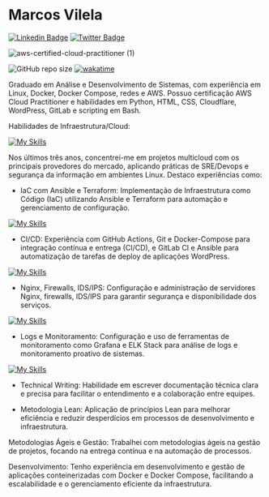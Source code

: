 <h1> Marcos Vilela </h1>

[![Linkedin Badge](https://img.shields.io/badge/-LinkedIn-blue?style=flat-square&logo=Linkedin&logoColor=white&link=https://www.linkedin.com/in/fagnerpsantos/)](https://www.linkedin.com/in/marcosvile)
[![Twitter Badge](https://img.shields.io/badge/-Twitter-1ca0f1?style=flat-square&labelColor=1ca0f1&logo=twitter&logoColor=white&link=https://twitter.com/fagnerpsantos)](https://twitter.com/marcosvilel_a)

![aws-certified-cloud-practitioner (1)](https://user-images.githubusercontent.com/87045821/199131103-ddbc2675-80d0-4608-9542-946e668e9279.png)

![GitHub repo size](https://img.shields.io/github/repo-size/marcosvile/lista-de-compras) [![wakatime](https://wakatime.com/badge/user/2c68ed23-765c-40e6-88d9-3b49ab1bdf82/project/e006cc4c-3fc9-4722-a70c-f26d245794e4.svg)](https://wakatime.com/badge/user/2c68ed23-765c-40e6-88d9-3b49ab1bdf82/project/e006cc4c-3fc9-4722-a70c-f26d245794e4)

Graduado em Análise e Desenvolvimento de Sistemas, com experiência em Linux, Docker, Docker Compose, redes e AWS. Possuo certificação AWS Cloud Practitioner e habilidades em Python, HTML, CSS, Cloudflare, WordPress, GitLab e scripting em Bash.

Habilidades de Infraestrutura/Cloud:

[![My Skills](https://skillicons.dev/icons?i=aws,gcp,wordpress,azure,linux,bash,mysql,docker)](https://skillicons.dev)

Nos últimos três anos, concentrei-me em projetos multicloud com os principais provedores do mercado, aplicando práticas de SRE/Devops e segurança da informação em ambientes Linux. Destaco experiências como:

- IaC com Ansible e Terraform: Implementação de Infraestrutura como Código (IaC) utilizando Ansible e Terraform para automação e gerenciamento de configuração.

[![My Skills](https://skillicons.dev/icons?i=terraform,anisble)](https://skillicons.dev)

- CI/CD:  Experiência com GitHub Actions, Git e Docker-Compose para integração contínua e entrega (CI/CD), e GitLab CI e Ansible para automatização de tarefas de deploy de aplicações WordPress.

[![My Skills](https://skillicons.dev/icons?i=git,docker,git,githubactions&perline=2)](https://skillicons.dev)

- Nginx, Firewalls, IDS/IPS: Configuração e administração de servidores Nginx, firewalls, IDS/IPS para garantir segurança e disponibilidade dos serviços.

[![My Skills](https://skillicons.dev/icons?i=nginx)](https://skillicons.dev)

- Logs e Monitoramento: Configuração e uso de ferramentas de monitoramento como Grafana e ELK Stack para análise de logs e monitoramento proativo de sistemas.

[![My Skills](https://skillicons.dev/icons?i=prometheus,grafana&perline=2)](https://skillicons.dev)

- Technical Writing: Habilidade em escrever documentação técnica clara e precisa para facilitar o entendimento e a colaboração entre equipes.

- Metodologia Lean: Aplicação de princípios Lean para melhorar eficiência e reduzir desperdícios em processos de desenvolvimento e infraestrutura.

Metodologias Ágeis e Gestão:
Trabalhei com metodologias ágeis na gestão de projetos, focando na entrega contínua e na automação de processos.

Desenvolvimento:
Tenho experiência em desenvolvimento e gestão de aplicações conteinerizadas com Docker e Docker Compose, facilitando a escalabilidade e o gerenciamento eficiente da infraestrutura.
